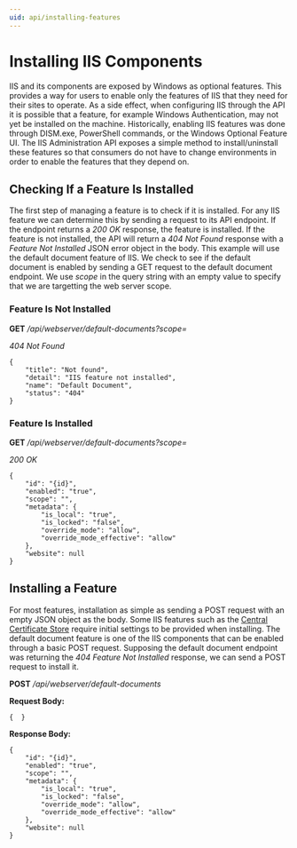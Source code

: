 ```yaml
---
uid: api/installing-features
---
```


# Installing IIS Components

IIS and its components are exposed by Windows as optional features. This provides a way for users to enable only the features of IIS that they need for their sites to operate. As a side effect, when configuring IIS through the API it is possible that a feature, for example Windows Authentication, may not yet be installed on the machine. Historically, enabling IIS features was done through DISM.exe, PowerShell commands, or the Windows Optional Feature UI. The IIS Administration API exposes a simple method to install/uninstall these features so that consumers do not have to change environments in order to enable the features that they depend on.

## Checking If a Feature Is Installed

The first step of managing a feature is to check if it is installed. For any IIS feature we can determine this by sending a request to its API endpoint. If the endpoint returns a _200 OK_ response, the feature is installed. If the feature is not installed, the API will return a _404 Not Found_ response with a _Feature Not Installed_ JSON error object in the body. This example will use the default document feature of IIS. We check to see if the default document is enabled by sending a GET request to the default document endpoint. We use _scope_ in the query string with an empty value to specify that we are targetting the web server scope.

### Feature Is Not Installed

**GET** _/api/webserver/default-documents?scope=_

_404 Not Found_

```
{
    "title": "Not found",
    "detail": "IIS feature not installed",
    "name": "Default Document",
    "status": "404"
}
```

### Feature Is Installed

**GET** _/api/webserver/default-documents?scope=_

_200 OK_ 

```
{
    "id": "{id}",
    "enabled": "true",
    "scope": "",
    "metadata": {
        "is_local": "true",
        "is_locked": "false",
        "override_mode": "allow",
        "override_mode_effective": "allow"
    },
    "website": null
}
```

## Installing a Feature

For most features, installation as simple as sending a POST request with an empty JSON object as the body. Some IIS features such as the [Central Certificate Store](centralized-certificates.md) require initial settings to be provided when installing. The default document feature is one of the IIS components that can be enabled through a basic POST request. Supposing the default document endpoint was returning the _404 Feature Not Installed_ response, we can send a POST request to install it.

**POST** _/api/webserver/default-documents_

**Request Body:**
```
{  }
```

**Response Body:**
```
{
    "id": "{id}",
    "enabled": "true",
    "scope": "",
    "metadata": {
        "is_local": "true",
        "is_locked": "false",
        "override_mode": "allow",
        "override_mode_effective": "allow"
    },
    "website": null
}
```